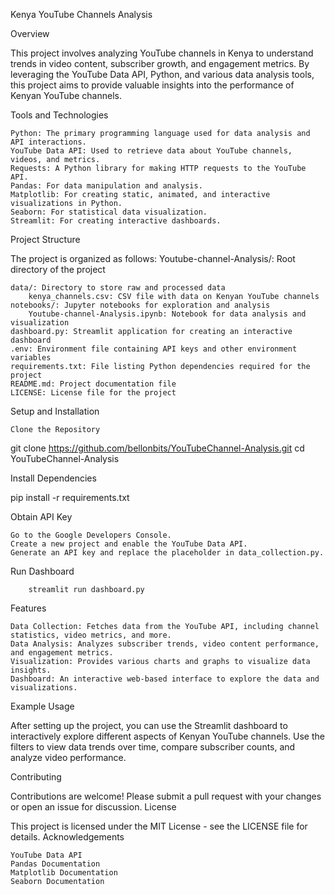 Kenya YouTube Channels Analysis

Overview

This project involves analyzing YouTube channels in Kenya to understand trends in video content, subscriber growth, and engagement metrics. By leveraging the YouTube Data API, Python, and various data analysis tools, this project aims to provide valuable insights into the performance of Kenyan YouTube channels.

Tools and Technologies

    Python: The primary programming language used for data analysis and API interactions.
    YouTube Data API: Used to retrieve data about YouTube channels, videos, and metrics.
    Requests: A Python library for making HTTP requests to the YouTube API.
    Pandas: For data manipulation and analysis.
    Matplotlib: For creating static, animated, and interactive visualizations in Python.
    Seaborn: For statistical data visualization.
    Streamlit: For creating interactive dashboards.

Project Structure

The project is organized as follows:
Youtube-channel-Analysis/: Root directory of the project

    data/: Directory to store raw and processed data
        kenya_channels.csv: CSV file with data on Kenyan YouTube channels
    notebooks/: Jupyter notebooks for exploration and analysis
        Youtube-channel-Analysis.ipynb: Notebook for data analysis and visualization
    dashboard.py: Streamlit application for creating an interactive dashboard
    .env: Environment file containing API keys and other environment variables
    requirements.txt: File listing Python dependencies required for the project
    README.md: Project documentation file
    LICENSE: License file for the project


Setup and Installation

    Clone the Repository

git clone https://github.com/bellonbits/YouTubeChannel-Analysis.git
cd YouTubeChannel-Analysis

Install Dependencies

pip install -r requirements.txt

Obtain API Key

    Go to the Google Developers Console.
    Create a new project and enable the YouTube Data API.
    Generate an API key and replace the placeholder in data_collection.py.


Run Dashboard

        streamlit run dashboard.py

Features

    Data Collection: Fetches data from the YouTube API, including channel statistics, video metrics, and more.
    Data Analysis: Analyzes subscriber trends, video content performance, and engagement metrics.
    Visualization: Provides various charts and graphs to visualize data insights.
    Dashboard: An interactive web-based interface to explore the data and visualizations.

Example Usage

After setting up the project, you can use the Streamlit dashboard to interactively explore different aspects of Kenyan YouTube channels. Use the filters to view data trends over time, compare subscriber counts, and analyze video performance.

Contributing

Contributions are welcome! Please submit a pull request with your changes or open an issue for discussion.
License

This project is licensed under the MIT License - see the LICENSE file for details.
Acknowledgements

    YouTube Data API
    Pandas Documentation
    Matplotlib Documentation
    Seaborn Documentation
